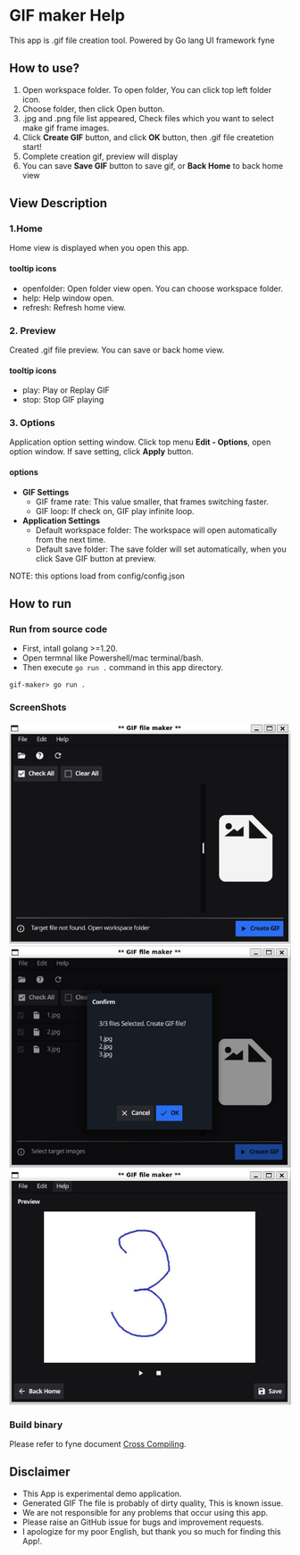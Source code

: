 # GIF maker Help
This app is .gif file creation tool. Powered by Go lang UI framework fyne  

## How to use?
1. Open workspace folder. To open folder, You can click top left folder icon.
2. Choose folder, then click Open button.
3. .jpg and .png file list appeared, Check files which you want to select make gif frame images.
4. Click **Create GIF** button, and click **OK** button, then .gif file createtion start!
5. Complete creation gif, preview will display
6. You can save **Save GIF** button to save gif, or **Back Home** to back home view

## View Description
### 1.Home
Home view is displayed when you open this app.  

#### tooltip icons  
- openfolder: Open folder view open. You can choose workspace folder.  
- help: Help window open.  
- refresh: Refresh home view.

### 2. Preview
Created .gif file preview.  You can save or back home view.

#### tooltip icons
- play: Play or Replay GIF
- stop: Stop GIF playing

### 3. Options
Application option setting window. Click top menu **Edit - Options**, open option window.
If save setting, click **Apply** button.

#### options
- **GIF Settings**  
  - GIF frame rate: This value smaller, that frames switching faster.  
  - GIF loop: If check on, GIF play infinite loop.  
- **Application Settings**  
  - Default workspace folder: The workspace will open automatically from the next time.  
  - Default save folder: The save folder will set automatically, when you click Save GIF button at preview.  
  
NOTE: this options load from config/config.json  

## How to run
### Run from source code
- First, intall golang >=1.20.  
- Open termnal like Powershell/mac terminal/bash.  
- Then execute `go run .` command in this app directory.  
```
gif-maker> go run .
```

### ScreenShots
![screenshot1](data/mainview1.jpg)
![screenshot2](data/mainview2.jpg)
![screenshot3](data/preview.jpg)

### Build binary
Please refer to fyne document 
[Cross Compiling](https://developer.fyne.io/started/cross-compiling).  

## Disclaimer
- This App is experimental demo application.
- Generated GIF The file is probably of dirty quality, This is known issue.
- We are not responsible for any problems that occur using this app.
- Please raise an GitHub issue for bugs and improvement requests.
- I apologize for my poor English, but thank you so much for finding this App!.